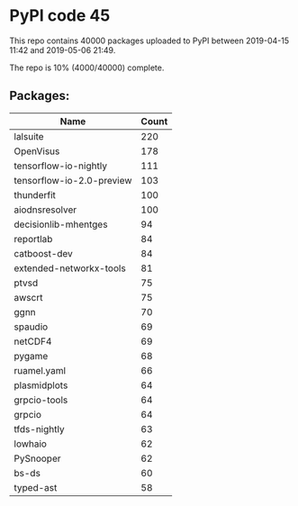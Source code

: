 # PyPI code 45

This repo contains 40000 packages uploaded to PyPI between 
2019-04-15 11:42 and 2019-05-06 21:49.

The repo is 10% (4000/40000) complete.

## Packages:

| Name  | Count |
| ----- | ----- |
| lalsuite | 220 |
| OpenVisus | 178 |
| tensorflow-io-nightly | 111 |
| tensorflow-io-2.0-preview | 103 |
| thunderfit | 100 |
| aiodnsresolver | 100 |
| decisionlib-mhentges | 94 |
| reportlab | 84 |
| catboost-dev | 84 |
| extended-networkx-tools | 81 |
| ptvsd | 75 |
| awscrt | 75 |
| ggnn | 70 |
| spaudio | 69 |
| netCDF4 | 69 |
| pygame | 68 |
| ruamel.yaml | 66 |
| plasmidplots | 64 |
| grpcio-tools | 64 |
| grpcio | 64 |
| tfds-nightly | 63 |
| lowhaio | 62 |
| PySnooper | 62 |
| bs-ds | 60 |
| typed-ast | 58 |


